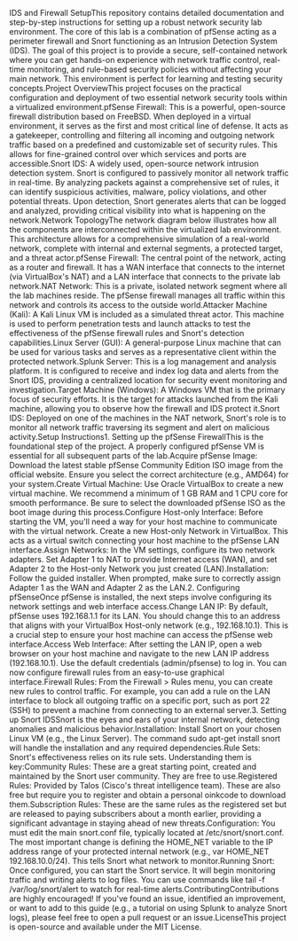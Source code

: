 IDS and Firewall SetupThis repository contains detailed documentation and step-by-step instructions for setting up a robust network security lab environment. The core of this lab is a combination of pfSense acting as a perimeter firewall and Snort functioning as an Intrusion Detection System (IDS). The goal of this project is to provide a secure, self-contained network where you can get hands-on experience with network traffic control, real-time monitoring, and rule-based security policies without affecting your main network. This environment is perfect for learning and testing security concepts.Project OverviewThis project focuses on the practical configuration and deployment of two essential network security tools within a virtualized environment.pfSense Firewall: This is a powerful, open-source firewall distribution based on FreeBSD. When deployed in a virtual environment, it serves as the first and most critical line of defense. It acts as a gatekeeper, controlling and filtering all incoming and outgoing network traffic based on a predefined and customizable set of security rules. This allows for fine-grained control over which services and ports are accessible.Snort IDS: A widely used, open-source network intrusion detection system. Snort is configured to passively monitor all network traffic in real-time. By analyzing packets against a comprehensive set of rules, it can identify suspicious activities, malware, policy violations, and other potential threats. Upon detection, Snort generates alerts that can be logged and analyzed, providing critical visibility into what is happening on the network.Network TopologyThe network diagram below illustrates how all the components are interconnected within the virtualized lab environment. This architecture allows for a comprehensive simulation of a real-world network, complete with internal and external segments, a protected target, and a threat actor.pfSense Firewall: The central point of the network, acting as a router and firewall. It has a WAN interface that connects to the internet (via VirtualBox's NAT) and a LAN interface that connects to the private lab network.NAT Network: This is a private, isolated network segment where all the lab machines reside. The pfSense firewall manages all traffic within this network and controls its access to the outside world.Attacker Machine (Kali): A Kali Linux VM is included as a simulated threat actor. This machine is used to perform penetration tests and launch attacks to test the effectiveness of the pfSense firewall rules and Snort's detection capabilities.Linux Server (GUI): A general-purpose Linux machine that can be used for various tasks and serves as a representative client within the protected network.Splunk Server: This is a log management and analysis platform. It is configured to receive and index log data and alerts from the Snort IDS, providing a centralized location for security event monitoring and investigation.Target Machine (Windows): A Windows VM that is the primary focus of security efforts. It is the target for attacks launched from the Kali machine, allowing you to observe how the firewall and IDS protect it.Snort IDS: Deployed on one of the machines in the NAT network, Snort's role is to monitor all network traffic traversing its segment and alert on malicious activity.Setup Instructions1. Setting up the pfSense FirewallThis is the foundational step of the project. A properly configured pfSense VM is essential for all subsequent parts of the lab.Acquire pfSense Image: Download the latest stable pfSense Community Edition ISO image from the official website. Ensure you select the correct architecture (e.g., AMD64) for your system.Create Virtual Machine: Use Oracle VirtualBox to create a new virtual machine. We recommend a minimum of 1 GB RAM and 1 CPU core for smooth performance. Be sure to select the downloaded pfSense ISO as the boot image during this process.Configure Host-only Interface: Before starting the VM, you'll need a way for your host machine to communicate with the virtual network. Create a new Host-only Network in VirtualBox. This acts as a virtual switch connecting your host machine to the pfSense LAN interface.Assign Networks: In the VM settings, configure its two network adapters. Set Adapter 1 to NAT to provide Internet access (WAN), and set Adapter 2 to the Host-only Network you just created (LAN).Installation: Follow the guided installer. When prompted, make sure to correctly assign Adapter 1 as the WAN and Adapter 2 as the LAN.2. Configuring pfSenseOnce pfSense is installed, the next steps involve configuring its network settings and web interface access.Change LAN IP: By default, pfSense uses 192.168.1.1 for its LAN. You should change this to an address that aligns with your VirtualBox Host-only network (e.g., 192.168.10.1). This is a crucial step to ensure your host machine can access the pfSense web interface.Access Web Interface: After setting the LAN IP, open a web browser on your host machine and navigate to the new LAN IP address (192.168.10.1). Use the default credentials (admin/pfsense) to log in. You can now configure firewall rules from an easy-to-use graphical interface.Firewall Rules: From the Firewall > Rules menu, you can create new rules to control traffic. For example, you can add a rule on the LAN interface to block all outgoing traffic on a specific port, such as port 22 (SSH) to prevent a machine from connecting to an external server.3. Setting up Snort IDSSnort is the eyes and ears of your internal network, detecting anomalies and malicious behavior.Installation: Install Snort on your chosen Linux VM (e.g., the Linux Server). The command sudo apt-get install snort will handle the installation and any required dependencies.Rule Sets: Snort's effectiveness relies on its rule sets. Understanding them is key:Community Rules: These are a great starting point, created and maintained by the Snort user community. They are free to use.Registered Rules: Provided by Talos (Cisco's threat intelligence team). These are also free but require you to register and obtain a personal oinkcode to download them.Subscription Rules: These are the same rules as the registered set but are released to paying subscribers about a month earlier, providing a significant advantage in staying ahead of new threats.Configuration: You must edit the main snort.conf file, typically located at /etc/snort/snort.conf. The most important change is defining the HOME_NET variable to the IP address range of your protected internal network (e.g., var HOME_NET 192.168.10.0/24). This tells Snort what network to monitor.Running Snort: Once configured, you can start the Snort service. It will begin monitoring traffic and writing alerts to log files. You can use commands like tail -f /var/log/snort/alert to watch for real-time alerts.ContributingContributions are highly encouraged! If you've found an issue, identified an improvement, or want to add to this guide (e.g., a tutorial on using Splunk to analyze Snort logs), please feel free to open a pull request or an issue.LicenseThis project is open-source and available under the MIT License.

